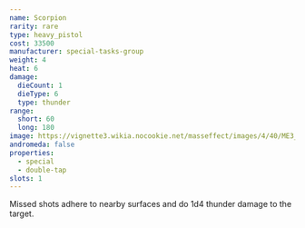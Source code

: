 ```yaml
---
name: Scorpion
rarity: rare
type: heavy_pistol
cost: 33500
manufacturer: special-tasks-group
weight: 4
heat: 6
damage:
  dieCount: 1
  dieType: 6
  type: thunder
range:
  short: 60
  long: 180
image: https://vignette3.wikia.nocookie.net/masseffect/images/4/40/ME3_Scorpion_Heavy_Pistol.png/revision/latest?cb=20120317185843
andromeda: false
properties:
  - special
  - double-tap
slots: 1
---
```

Missed shots adhere to nearby surfaces and do 1d4 thunder damage to the target.